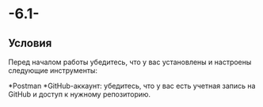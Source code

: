 # -6.1-
## Условия
Перед началом работы убедитесь, что у вас установлены и настроены следующие инструменты:

*Postman
*GitHub-аккаунт: убедитесь, что у вас есть учетная запись на GitHub и доступ к нужному репозиторию.
